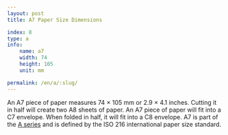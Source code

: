 ```yaml
---
layout: post
title: A7 Paper Size Dimensions

index: 8
type: a
info:
    name: a7
    width: 74
    height: 105
    unit: mm

permalink: /en/a/:slug/
---
```


An A7 piece of paper measures 74 × 105 mm or 2.9 × 4.1 inches. Cutting it in half will create two A8 sheets of paper. An A7 piece of paper will fit into a C7 envelope. When folded in half, it will fit into a C8 envelope. A7 is part of the [A series](/en/a) and is defined by the ISO 216 international paper size standard.
